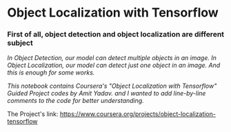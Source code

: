 # Object Localization with Tensorflow

### First of all, object detection and object localization are different subject

*In Object Detection, our model can detect multiple objects in an image.*
*In Object Localization, our model can detect just one object in an image. And this is enough for some works.*

*This notebook contains Coursera's "Object Localization with Tensorflow" Guided Project codes by Amit Yadav. and I wanted to add line-by-line comments to the code for better understanding.*

The Project's link: https://www.coursera.org/projects/object-localization-tensorflow
